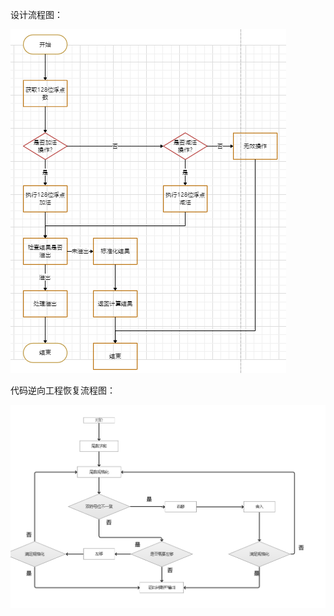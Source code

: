 设计流程图：

![image-20240616201928241](https://raw.githubusercontent.com/mitiy001/PicGo/main/blog/202406162019353.png)

代码逆向工程恢复流程图：

![设计流程图](https://raw.githubusercontent.com/mitiy001/PicGo/main/blog/202406162020392.png)